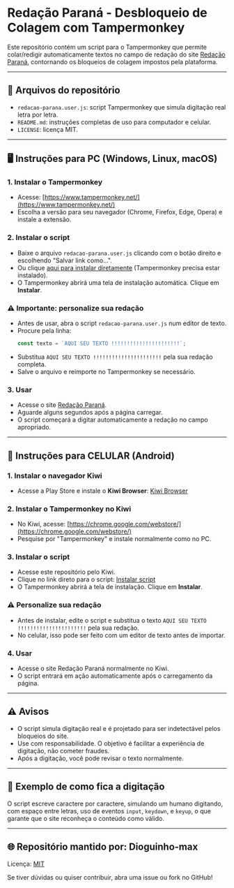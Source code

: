 # Redação Paraná - Desbloqueio de Colagem com Tampermonkey

Este repositório contém um script para o Tampermonkey que permite colar/redigir automaticamente textos no campo de redação do site [Redação Paraná](https://redacao.pr.gov.br/), contornando os bloqueios de colagem impostos pela plataforma.

---

## 📁 Arquivos do repositório

- `redacao-parana.user.js`: script Tampermonkey que simula digitação real letra por letra.
- `README.md`: instruções completas de uso para computador e celular.
- `LICENSE`: licença MIT.

---

## 🖥️ Instruções para PC (Windows, Linux, macOS)

### 1. Instalar o Tampermonkey

- Acesse: [https://www.tampermonkey.net/](https://www.tampermonkey.net/)
- Escolha a versão para seu navegador (Chrome, Firefox, Edge, Opera) e instale a extensão.

### 2. Instalar o script

- Baixe o arquivo `redacao-parana.user.js` clicando com o botão direito e escolhendo "Salvar link como...".
- Ou clique [aqui para instalar diretamente](https://raw.githubusercontent.com/SEU_USUARIO/redacao-parana-unblocker/main/redacao-parana.user.js) (Tampermonkey precisa estar instalado).
- O Tampermonkey abrirá uma tela de instalação automática. Clique em **Instalar**.

### ⚠️ Importante: personalize sua redação

- Antes de usar, abra o script `redacao-parana.user.js` num editor de texto.
- Procure pela linha:
  ```javascript
  const texto = `AQUI SEU TEXTO !!!!!!!!!!!!!!!!!!!!!!`;
  ```
- Substitua `AQUI SEU TEXTO !!!!!!!!!!!!!!!!!!!!!!` pela sua redação completa.
- Salve o arquivo e reimporte no Tampermonkey se necessário.

### 3. Usar

- Acesse o site [Redação Paraná](https://redacao.pr.gov.br/).
- Aguarde alguns segundos após a página carregar.
- O script começará a digitar automaticamente a redação no campo apropriado.

---

## 📱 Instruções para CELULAR (Android)

### 1. Instalar o navegador Kiwi

- Acesse a Play Store e instale o **Kiwi Browser**: [Kiwi Browser](https://play.google.com/store/apps/details?id=com.kiwibrowser.browser)

### 2. Instalar o Tampermonkey no Kiwi

- No Kiwi, acesse: [https://chrome.google.com/webstore/](https://chrome.google.com/webstore/)
- Pesquise por "Tampermonkey" e instale normalmente como no PC.

### 3. Instalar o script

- Acesse este repositório pelo Kiwi.
- Clique no link direto para o script: [Instalar script](https://raw.githubusercontent.com/SEU_USUARIO/redacao-parana-unblocker/main/redacao-parana.user.js)
- O Tampermonkey abrirá a tela de instalação. Clique em **Instalar**.

### ⚠️ Personalize sua redação

- Antes de instalar, edite o script e substitua o texto `AQUI SEU TEXTO !!!!!!!!!!!!!!!!!!!!!!` pela sua redação.
- No celular, isso pode ser feito com um editor de texto antes de importar.

### 4. Usar

- Acesse o site Redação Paraná normalmente no Kiwi.
- O script entrará em ação automaticamente após o carregamento da página.

---

## ⚠️ Avisos

- O script simula digitação real e é projetado para ser indetectável pelos bloqueios do site.
- Use com responsabilidade. O objetivo é facilitar a experiência de digitação, não cometer fraudes.
- Após a digitação, você pode revisar o texto normalmente.

---

## 🚀 Exemplo de como fica a digitação

O script escreve caractere por caractere, simulando um humano digitando, com espaço entre letras, uso de eventos `input`, `keydown`, e `keyup`, o que garante que o site reconheça o conteúdo como válido.

---

## 🌐 Repositório mantido por: Dioguinho-max

Licença: [MIT](./LICENSE)

Se tiver dúvidas ou quiser contribuir, abra uma issue ou fork no GitHub!
